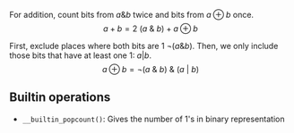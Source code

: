 For addition, count bits from $a \& b$ twice and bits from $a \oplus b$ once.
$$a+b=2\ (a\ \&\ b) + a \oplus b$$

First, exclude places where both bits are 1 $\lnot(a \& b)$. Then, we only include those bits that have at least one 1: $a | b$.
$$a \oplus b = \lnot(a\ \&\ b)\ \&\ (a\ |\ b)$$


## Builtin operations
- `__builtin_popcount()`: Gives the number of 1's in binary representation
